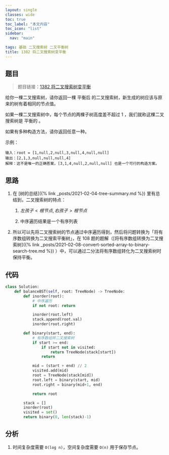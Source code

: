 ```yaml
---
layout: single
classes: wide
toc: true
toc_label: "本文内容"
toc_icon: "list"
sidebar:
  nav: "main"

tags: 基础 二叉搜索树 二叉平衡树
title: 1382 将二叉搜索树变平衡
---
```


## 题目

> 题目链接：[1382 将二叉搜索树变平衡](https://leetcode-cn.com/problems/balance-a-binary-search-tree/)

给你一棵二叉搜索树，请你返回一棵 平衡后 的二叉搜索树，新生成的树应该与原来的树有着相同的节点值。

如果一棵二叉搜索树中，每个节点的两棵子树高度差不超过 1 ，我们就称这棵二叉搜索树是 平衡的 。

如果有多种构造方法，请你返回任意一种。

示例：

    输入：root = [1,null,2,null,3,null,4,null,null]
    输出：[2,1,3,null,null,null,4]
    解释：这不是唯一的正确答案，[3,1,4,null,2,null,null] 也是一个可行的构造方案。

## 思路 

1. 在 [树的总结]({% link _posts/2021-02-04-tree-summary.md %}) 里有总结到，二叉搜索树的特点：
   
   1. $左孩子 < 根节点, 右孩子 > 根节点$
   
   2. 中序遍历结果是一个有序列表

2. 所以可以先将二叉搜索树的节点通过中序遍历得到，然后将问题转换为「将有序数组转换为二叉搜索平衡树」，在 108 题的题解（[将有序数组转换为二叉搜索树]({% link _posts/2021-02-08-convert-sorted-array-to-binary-search-tree.md %}) ）中，可以通过二分法将有序数组转化为二叉搜索树时保持平衡。

## 代码 

```python
class Solution:
    def balanceBST(self, root: TreeNode) -> TreeNode:
        def inorder(root):
            # 中序遍历
            if not root: return

            inorder(root.left)
            stack.append(root.val)
            inorder(root.right)

        def binary(start, end):
            # 有序数组转二叉搜索树
            if start >= end: 
                if start not in visited:
                    return TreeNode(stack[start])
                return 

            mid = (start + end) // 2
            visited.add(mid)
            root = TreeNode(stack[mid])
            root.left = binary(start, mid)
            root.right = binary(mid+1, end)

            return root

        stack = []
        inorder(root)
        visited = set()
        return binary(0, len(stack)-1)
```

## 分析 

1. 时间复杂度需要 `O(log n)`，空间复杂度需要 `O(n)` 用于保存节点。